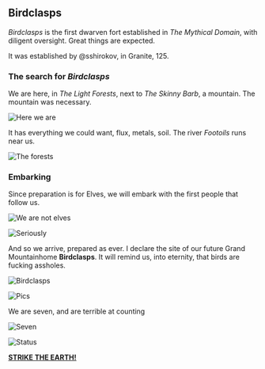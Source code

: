 Birdclasps
----------

*Birdclasps* is the first dwarven fort established in *The Mythical Domain*, with diligent oversight.
Great things are expected.

It was established by @sshirokov, in Granite, 125.

### The search for *Birdclasps*

We are here, in *The Light Forests*, next to *The Skinny Barb*, a mountain. The mountain was necessary.

![Here we are](http://pixxx.wtf.cat/image/3t3F2x2p1P0R/2014-08-07%20at%209.25%20PM.png)

It has everything we could want, flux, metals, soil. The river *Footoils* runs near us.

![The forests](http://f.cl.ly/items/2u2e1w1w3l2M0d251U1o/Image%202014-08-07%20at%208.40.59%20PM.png)

### Embarking

Since preparation is for Elves, we will embark with the first people that follow us.

![We are not elves](http://f.cl.ly/items/1e292F0142373d3o2m2p/Image%202014-08-07%20at%208.44.47%20PM.png)

![Seriously](http://f.cl.ly/items/2L0e3e1D413G0p1J1127/Image%202014-08-07%20at%208.43.49%20PM.png)

And so we arrive, prepared as ever. I declare the site of our future Grand Mountainhome **Birdclasps**.
It will remind us, into eternity, that birds are fucking assholes.

![Birdclasps](http://f.cl.ly/items/1f0I0e01203F3i3K2U33/Image%202014-08-07%20at%208.45.33%20PM.png)

![Pics](http://f.cl.ly/items/0L0j1j2o1734181a0H3O/Image%202014-08-07%20at%208.48.55%20PM.png)

We are seven, and are terrible at counting

![Seven](http://f.cl.ly/items/2h2V2f1J0p3J1p270x0p/Image%202014-08-07%20at%208.49.39%20PM.png)

![Status](http://f.cl.ly/items/251p0u1D2X0b061u1K1k/Image%202014-08-07%20at%208.49.18%20PM.png)

**[STRIKE THE EARTH!](/The-Mythical-Domain/Birdclasps/125-1-spring.md)**
